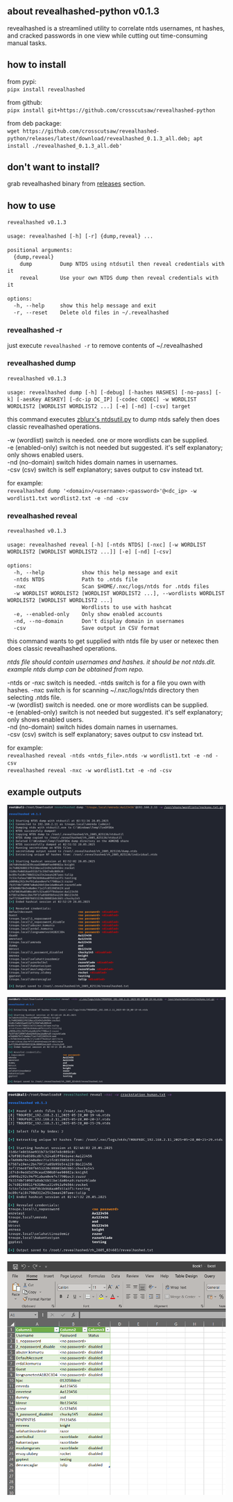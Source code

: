 
## about revealhashed-python v0.1.3
revealhashed is a streamlined utility to correlate ntds usernames, nt hashes, and cracked passwords in one view while cutting out time-consuming manual tasks.  

## how to install
from pypi:  
`pipx install revealhashed`

from github:  
`pipx install git+https://github.com/crosscutsaw/revealhashed-python`  

from deb package:  
`wget https://github.com/crosscutsaw/revealhashed-python/releases/latest/download/revealhashed_0.1.3_all.deb; apt install ./revealhashed_0.1.3_all.deb'`  

## don't want to install?

grab revealhashed binary from [releases](https://github.com/crosscutsaw/revealhashed-python/releases/latest) section.

## how to use
```
revealhashed v0.1.3

usage: revealhashed [-h] [-r] {dump,reveal} ...

positional arguments:
  {dump,reveal}
    dump         Dump NTDS using ntdsutil then reveal credentials with it
    reveal       Use your own NTDS dump then reveal credentials with it

options:
  -h, --help     show this help message and exit
  -r, --reset    Delete old files in ~/.revealhashed
```
### revealhashed -r
just execute `revealhashed -r` to remove contents of ~/.revealhashed

### revealhashed dump
```
revealhashed v0.1.3

usage: revealhashed dump [-h] [-debug] [-hashes HASHES] [-no-pass] [-k] [-aesKey AESKEY] [-dc-ip DC_IP] [-codec CODEC] -w WORDLIST WORDLIST2 [WORDLIST WORDLIST2 ...] [-e] [-nd] [-csv] target
```

this command executes [zblurx's ntdsutil.py](https://github.com/zblurx/ntdsutil.py) to dump ntds safely then does classic revealhashed operations.  

-w (wordlist) switch is needed. one or more wordlists can be supplied.    
-e (enabled-only) switch is not needed but suggested. it's self explanatory; only shows enabled users.  
-nd (no-domain) switch hides domain names in usernames.  
-csv (csv) switch is self explanatory; saves output to csv instead txt.  

for example:  
`revealhashed dump '<domain>/<username>:<password>'@<dc_ip> -w wordlist1.txt wordlist2.txt -e -nd -csv`

### revealhashed reveal
```
revealhashed v0.1.3

usage: revealhashed reveal [-h] [-ntds NTDS] [-nxc] [-w WORDLIST WORDLIST2 [WORDLIST WORDLIST2 ...]] [-e] [-nd] [-csv]

options:
  -h, --help            show this help message and exit
  -ntds NTDS            Path to .ntds file
  -nxc                  Scan $HOME/.nxc/logs/ntds for .ntds files
  -w WORDLIST WORDLIST2 [WORDLIST WORDLIST2 ...], --wordlists WORDLIST WORDLIST2 [WORDLIST WORDLIST2 ...]
                        Wordlists to use with hashcat
  -e, --enabled-only    Only show enabled accounts
  -nd, --no-domain      Don't display domain in usernames
  -csv                  Save output in CSV format
  ```

this command wants to get supplied with ntds file by user or netexec then does classic revealhashed operations.  

_ntds file should contain usernames and hashes. it should be not ntds.dit. example ntds dump can be obtained from repo._  

-ntds or -nxc switch is needed. -ntds switch is for a file you own with hashes. -nxc switch is for scanning ~/.nxc/logs/ntds directory then selecting .ntds file.  
-w (wordlist) switch is needed. one or more wordlists can be supplied.  
-e (enabled-only) switch is not needed but suggested. it's self explanatory; only shows enabled users.  
-nd (no-domain) switch hides domain names in usernames.  
-csv (csv) switch is self explanatory; saves output to csv instead txt.  

for example:  
`revealhashed reveal -ntds <ntds_file>.ntds -w wordlist1.txt -e -nd -csv`  
`revealhashed reveal -nxc -w wordlist1.txt -e -nd -csv`

## example outputs
![](https://raw.githubusercontent.com/crosscutsaw/revealhashed-python/main/rp1.PNG)

![](https://raw.githubusercontent.com/crosscutsaw/revealhashed-python/main/rp2.PNG)

![](https://raw.githubusercontent.com/crosscutsaw/revealhashed-python/main/rp3.PNG)

![](https://raw.githubusercontent.com/crosscutsaw/revealhashed-python/main/rp4.PNG)
